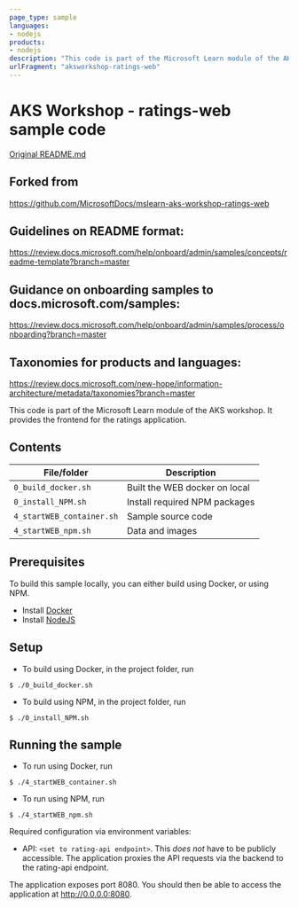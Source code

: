 ```yaml
---
page_type: sample
languages:
- nodejs
products:
- nodejs
description: "This code is part of the Microsoft Learn module of the AKS workshop. It provides the frontend for the ratings application."
urlFragment: "aksworkshop-ratings-web"
---
```


# AKS Workshop - ratings-web sample code
[Original README.md](README_orig.md)

## Forked from 
https://github.com/MicrosoftDocs/mslearn-aks-workshop-ratings-web

## Guidelines on README format: 
https://review.docs.microsoft.com/help/onboard/admin/samples/concepts/readme-template?branch=master

## Guidance on onboarding samples to docs.microsoft.com/samples: 
https://review.docs.microsoft.com/help/onboard/admin/samples/process/onboarding?branch=master

## Taxonomies for products and languages: 
https://review.docs.microsoft.com/new-hope/information-architecture/metadata/taxonomies?branch=master

This code is part of the Microsoft Learn module of the AKS workshop. It provides the frontend for the ratings application.

## Contents

| File/folder               | Description                   |
|---------------------------|-------------------------------|
| `0_build_docker.sh`       | Built the WEB docker on local |        
| `0_install_NPM.sh`        | Install required NPM packages |
| `4_startWEB_container.sh` | Sample source code            |
| `4_startWEB_npm.sh`       | Data and images               |

## Prerequisites

To build this sample locally, you can either build using Docker, or using NPM.

- Install [Docker](https://www.docker.com/get-started)
- Install [NodeJS](https://nodejs.org/en/download/)

## Setup

- To build using Docker, in the project folder, run 
```
$ ./0_build_docker.sh
```
- To build using NPM, in the project folder, run 
```
$ ./0_install_NPM.sh
```

## Running the sample

- To run using Docker, run 
```
$ ./4_startWEB_container.sh

```
- To run using NPM, run 
```
$ ./4_startWEB_npm.sh
```

Required configuration via environment variables:

- API:  `<set to rating-api endpoint>`. This *does not* have to be publicly accessible. The application proxies the API requests via the backend to the rating-api endpoint.

The application exposes port 8080.
You should then be able to access the application at <http://0.0.0.0:8080>.

